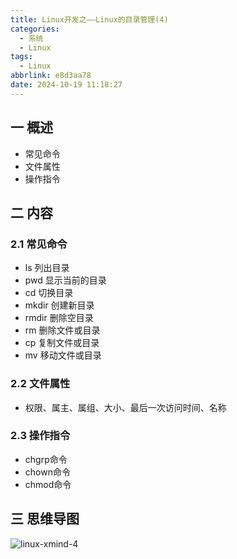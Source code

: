 ```yaml
---
title: Linux开发之——Linux的目录管理(4)
categories:
  - 系统
  - Linux
tags:
  - Linux
abbrlink: e8d3aa78
date: 2024-10-19 11:18:27
---
```

## 一 概述

* 常见命令
* 文件属性
* 操作指令

<!--more-->

## 二  内容

### 2.1 常见命令

* ls 列出目录
* pwd 显示当前的目录
* cd 切换目录
* mkdir 创建新目录
* rmdir 删除空目录
* rm 删除文件或目录
* cp 复制文件或目录
* mv 移动文件或目录

### 2.2 文件属性

* 权限、属主、属组、大小、最后一次访问时间、名称

### 2.3 操作指令

* chgrp命令
* chown命令
* chmod命令


## 三 思维导图

![linux-xmind-4][1]



[1]:https://cdn.jsdelivr.net/gh/PGzxc/CDN/blog-image/linux-xmind-4.png
